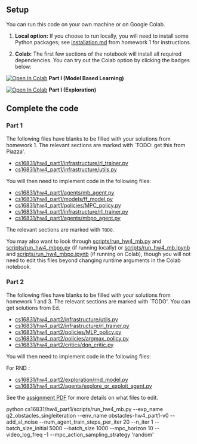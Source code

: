 ## Setup

You can run this code on your own machine or on Google Colab. 

1. **Local option:** If you choose to run locally, you will need to install some Python packages; see [installation.md](../hw1/installation.md) from homework 1 for instructions.

2. **Colab:** The first few sections of the notebook will install all required dependencies. You can try out the Colab option by clicking the badges below:

[![Open In Colab](https://colab.research.google.com/assets/colab-badge.svg)](https://colab.research.google.com/github/cmuroboticsdrl/16831_F23_HW/blob/main/hw4/cs16831/hw4_part1/scripts/run_hw4_mb.ipynb) **Part I (Model Based Learning)**

[![Open In Colab](https://colab.research.google.com/assets/colab-badge.svg)](https://colab.research.google.com/github/cmuroboticsdrl/16831_F23_HW/blob/main/hw4/run_hw4_expl.ipynb) **Part I (Exploration)**

## Complete the code

### Part 1
The following files have blanks to be filled with your solutions from homework 1. The relevant sections are marked with `TODO: get this from Piazza'.

- [cs16831/hw4_part1/infrastructure/rl_trainer.py](cs16831/hw4_part1/infrastructure/rl_trainer.py)
- [cs16831/hw4_part1/infrastructure/utils.py](cs16831/hw4_part1/infrastructure/utils.py)

You will then need to implement code in the following files:
- [cs16831/hw4_part1/agents/mb_agent.py](cs16831/hw4_part1/agents/mb_agent.py)
- [cs16831/hw4_part1/models/ff_model.py](cs16831/hw4_part1/models/ff_model.py)
- [cs16831/hw4_part1/policies/MPC_policy.py](cs16831/hw4_part1/policies/MPC_policy.py)
- [cs16831/hw4_part1/infrastructure/rl_trainer.py](cs16831/hw4_part1/infrastructure/rl_trainer.py)
- [cs16831/hw4_part1/agents/mbpo_agent.py](cs16831/hw4_part1/infrastructure/rl_trainer.py)

The relevant sections are marked with `TODO`.

You may also want to look through [scripts/run_hw4_mb.py](cs16831/hw4_part1/scripts/run_hw4_mb.py) and [scripts/run_hw4_mbpo.py](cs16831/hw4_part1/scripts/run_hw4_mbpo.py) (if running locally) or [scripts/run_hw4_mb.ipynb](cs16831/hw4_part1/scripts/run_hw4_mb.ipynb) and [scripts/run_hw4_mbpo.ipynb](cs16831/hw4_part1/scripts/run_hw4_mbpo.ipynb) (if running on Colab), though you will not need to edit this files beyond changing runtime arguments in the Colab notebook.

### Part 2
The following files have blanks to be filled with your solutions from homework 1 and 3. The relevant sections are marked with `TODO'. You can get solutions from Ed. 

- [cs16831/hw4_part2/infrastructure/utils.py](cs16831/hw4_part2/infrastructure/utils.py)
- [cs16831/hw4_part2/infrastructure/rl_trainer.py](cs16831/hw4_part2//infrastructure/rl_trainer.py)
- [cs16831/hw4_part2/policies/MLP_policy.py](cs16831/hw4_part2/policies/MLP_policy.py)
- [cs16831/hw4_part2/policies/argmax_policy.py](cs16831/hw4_part2//policies/argmax_policy.py)
- [cs16831/hw4_part2/critics/dqn_critic.py](cs16831/hw4_part2/critics/dqn_critic.py)

You will then need to implement code in the following files:

For RND :
- [cs16831/hw4_part2/exploration/rnd_model.py](cs16831/hw4_part2/exploration/rnd_model.py)
- [cs16831/hw4_part2/agents/explore_or_exploit_agent.py](cs16831/hw4_part2/agents/explore_or_exploit_agent.py)

See the [assignment PDF](cs16831_hw4.pdf) for more details on what files to edit.

python cs16831/hw4_part1/scripts/run_hw4_mb.py --exp_name q2_obstacles_singleiteration --env_name obstacles-hw4_part1-v0 --add_sl_noise --num_agent_train_steps_per_iter 20 --n_iter 1 --batch_size_initial 5000 --batch_size 1000 --mpc_horizon 10 --video_log_freq -1 --mpc_action_sampling_strategy 'random'